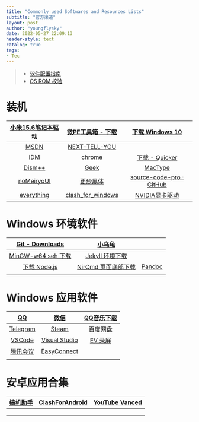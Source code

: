 ```yaml
---
title: "Commonly used Softwares and Resources Lists"
subtitle: "官方渠道"
layout: post
author: "youngflysky"
date: 2022-05-27 22:09:13
header-style: text
catalog: true
tags:
- Tec
---
```


>- [软件配置指南](https://youngflysky.fun/2022/07/11/%E8%A3%85%E6%9C%BA%E9%85%8D%E7%BD%AE%E8%AF%B4%E6%98%8E/)
>- [OS ROM 校验](https://youngflysky.fun/2022/07/12/OS_ROM-_SHA1/)

# 装机

| [小米15.6笔记本驱动](https://www.mi.com/service/bijiben/drivers/15) |  [微PE工具箱 - 下载](https://www.wepe.com.cn/download.html)  | [下载 Windows 10](https://www.microsoft.com/zh-cn/software-download/windows10%20) |
| :----------------------------------------------------------: | :----------------------------------------------------------: | :----------------------------------------------------------: |
|              [MSDN](https://msdn.itellyou.cn/)               |     [NEXT-TELL-YOU](https://next.itellyou.cn/Original/#)     |                                                              |
|    [IDM](https://www.internetdownloadmanager.cn/download)    |     [chrome](https://www.google.com/intl/zh-CN/chrome/)      |      [下载 - Quicker](https://getquicker.net/Download)       |
| [Dism++](https://github.com/Chuyu-Team/Dism-Multi-language/releases/tag/v10.1.1002.1) |        [Geek](https://geekuninstaller.pro/download/)         |             [MacType](https://www.mactype.net/)              |
| [noMeiryoUI ](https://github.com/Tatsu-syo/noMeiryoUI/releases) | [更纱黑体](https://github.com/be5invis/Sarasa-Gothic/releases) | [source-code-pro · GitHub](https://github.com/adobe-fonts/source-code-pro/releases) |
|        [everything](https://www.voidtools.com/zh-cn/)        | [clash_for_windows](https://github.com/Fndroid/clash_for_windows_pkg/releases) | [NVIDIA显卡驱动](https://www.nvidia.cn/Download/index.aspx?lang=cn) |

# Windows 环境软件

|       [Git - Downloads](https://git-scm.com/downloads)       |         [小乌龟](https://tortoisegit.org/download/)          |                                              |
| :----------------------------------------------------------: | :----------------------------------------------------------: | :------------------------------------------: |
| [MinGW-w64 seh 下载](https://sourceforge.net/projects/mingw-w64/files/mingw-w64/mingw-w64-release/) |   [Jekyll 环境下载](https://rubyinstaller.org/downloads/)    |                                              |
|     [下载  Node.js](https://nodejs.org/zh-cn/download/)      | [NirCmd 页面底部下载](http://www.nirsoft.net/utils/nircmd.html) | [Pandoc](https://pandoc.org/installing.html) |
|                                                              |                                                              |                                              |

# Windows 应用软件

|          [QQ](https://im.qq.com/download)           |                [微信](https://weixin.qq.com/)                | [QQ音乐下载](https://y.qq.com/download/welcome_pc_v15/index.html?ADTAG=YQQ) |
| :-------------------------------------------------: | :----------------------------------------------------------: | :----------------------------------------------------------: |
|      [Telegram](https://desktop.telegram.org/)      | [Steam ](https://store.steampowered.com/about/Steam?l=schinese) |          [百度网盘](https://pan.baidu.com/download)          |
|  [VSCode](https://code.visualstudio.com/download)   | [Visual Studio](https://visualstudio.microsoft.com/zh-hans/vs/older-downloads/) |               [EV 录屏](https://www.ieway.cn/)               |
| [腾讯会议](https://source.meeting.qq.com/download/) |   [EasyConnect](https://mirrors.sdwu.edu.cn/easyconnect/)    |                                                              |
|                                                     |                                                              |                                                              |

# 安卓应用合集

| [搞机助手](https://lsdy.top/gjzs) | [ClashForAndroid](https://github.com/Kr328/ClashForAndroid/releases) | [YouTube Vanced](https://youtubevanced.com/) |
| :-------------------------------: | :----------------------------------------------------------: | :------------------------------------------: |
|                                   |                                                              |                                              |
|                                   |                                                              |                                              |
|                                   |                                                              |                                              |

